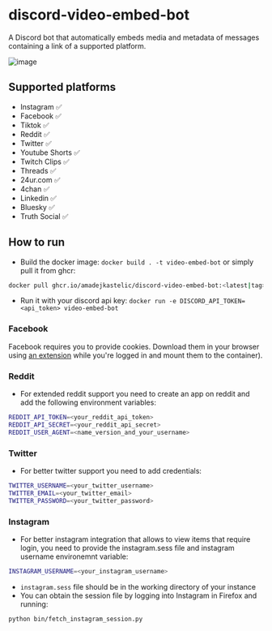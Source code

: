 # discord-video-embed-bot
A Discord bot that automatically embeds media and metadata of messages containing a link of a supported platform.

![image](https://github.com/amadejkastelic/discord-video-embed-bot/assets/26391003/bada7a36-db0d-44ba-89ee-afe4f79ad7d3)


## Supported platforms
- Instagram ✅
- Facebook ✅
- Tiktok ✅
- Reddit ✅
- Twitter ✅
- Youtube Shorts ✅
- Twitch Clips ✅
- Threads ✅
- 24ur.com ✅
- 4chan ✅
- Linkedin ✅
- Bluesky ✅
- Truth Social ✅

## How to run
- Build the docker image: `docker build . -t video-embed-bot` or simply pull it from ghcr:
```bash
docker pull ghcr.io/amadejkastelic/discord-video-embed-bot:<latest|tag>
```
- Run it with your discord api key: `docker run -e DISCORD_API_TOKEN=<api_token> video-embed-bot`

### Facebook
Facebook requires you to provide cookies. Download them in your browser using [an extension](https://chrome.google.com/webstore/detail/get-cookiestxt-locally/cclelndahbckbenkjhflpdbgdldlbecc) while you're logged in and mount them to the container).

### Reddit
- For extended reddit support you need to create an app on reddit and add the following environment variables:
```bash
REDDIT_API_TOKEN=<your_reddit_api_token>
REDDIT_API_SECRET=<your_reddit_api_secret>
REDDIT_USER_AGENT=<name_version_and_your_username>
```

### Twitter
- For better twitter support you need to add credentials:
```bash
TWITTER_USERNAME=<your_twitter_username>
TWITTER_EMAIL=<your_twitter_email>
TWITTER_PASSWORD=<your_twitter_password>
```

### Instagram
- For better instagram integration that allows to view items that require login, you need to provide the instagram.sess file and instagram username environemnt variable:
```bash
INSTAGRAM_USERNAME=<your_instagram_username>
```
- `instagram.sess` file should be in the working directory of your instance
- You can obtain the session file by logging into Instagram in Firefox and running:
```bash
python bin/fetch_instagram_session.py
```
